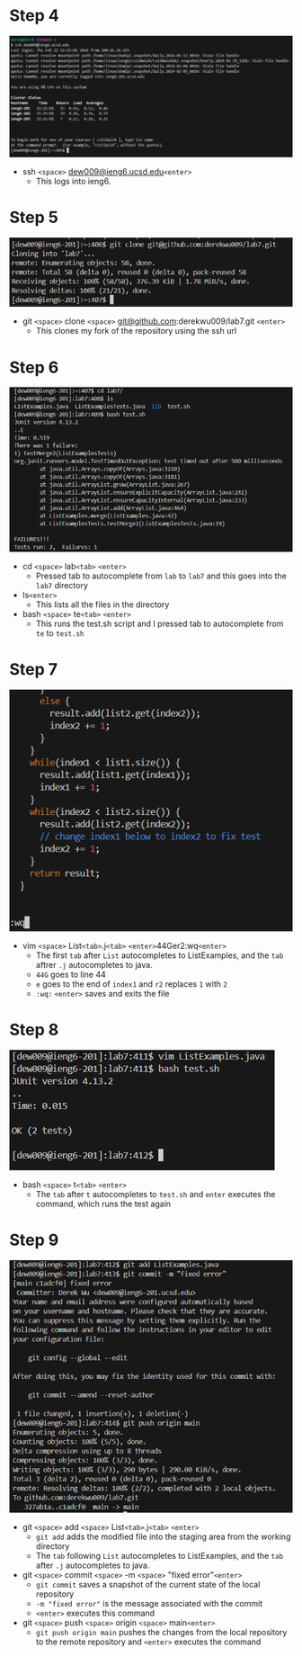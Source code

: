 # Step 4
![Step 4](step4.png)
* ssh `<space>` dew009@ieng6.ucsd.edu`<enter>`
   * This logs into ieng6.

# Step 5
![Step 5](step5.png)
* git `<space>` clone `<space>` git@github.com:derekwu009/lab7.git `<enter>`
  * This clones my fork of the repository using the ssh url

# Step 6
![Step 6](step6.png)
* cd `<space>` lab`<tab>` `<enter>`
    * Pressed tab to autocomplete from `lab` to `lab7` and this goes into the `lab7` directory
* ls`<enter>`
    * This lists all the files in the directory
* bash `<space>` te`<tab>` `<enter>`
    * This runs the test.sh script and I pressed tab to autocomplete from `te` to `test.sh`

# Step 7
![Step 7](step7.png)
* vim `<space>` List`<tab>`.j`<tab>` `<enter>`44Ger2:wq`<enter>`
   * The first `tab` after `List` autocompletes to ListExamples, and the `tab` aftrer `.j` autocompletes to java.
   * `44G` goes to line 44
   * `e` goes to the end of `index1` and `r2` replaces `1` with `2`
   * `:wq:` `<enter>` saves and exits the file

# Step 8
![Step 8](step8.png)
* bash `<space>` t`<tab>` `<enter>`
   * The `tab` after `t` autocompletes to `test.sh` and `enter` executes the command, which runs the test again

# Step 9
![Step 9](step9.png)
* git `<space>` add `<space>` List`<tab>`.j`<tab>` `<enter>`
   * `git add` adds the modified file into the staging area from the working directory
   * The `tab` following `List` autocompletes to ListExamples, and the `tab` after `.j` autocompletes to java.
* git `<space>` commit `<space>` -m  `<space>` "fixed error"`<enter>`
   * `git commit` saves a snapshot of the current state of the local repository
   * `-m "fixed error"` is the message associated with the commit
   * `<enter>` executes this command 
* git `<space>` push `<space>` origin `<space>` main`<enter>`
   * `git push origin main` pushes the changes from the local repository to the remote repository and `<enter>` executes the command

